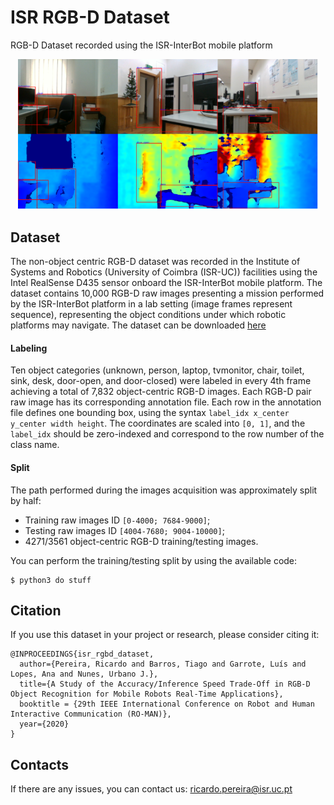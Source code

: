 # ISR RGB-D Dataset
RGB-D Dataset recorded using the ISR-InterBot mobile platform

<p align="center"><img src="assets/isr_dataset_samples.png" width="480"\></p>

## Dataset
The non-object centric RGB-D dataset was recorded in the Institute of Systems and Robotics (University of Coimbra (ISR-UC)) facilities using the Intel RealSense D435 sensor onboard the ISR-InterBot mobile platform. The dataset contains 10,000 RGB-D raw images presenting a mission performed by the ISR-InterBot platform in a lab setting (image frames represent sequence), representing the object conditions under which robotic platforms may navigate. 
The dataset can be downloaded [here](https://universidadedecoimbra154-my.sharepoint.com/:u:/g/personal/uc2013153797_student_uc_pt/ET8G6AsJrqRDkEl1BudtyXgB8XQoBJUrC6HFFoREpZZQwA)

#### Labeling
Ten object categories (unknown, person, laptop, tvmonitor, chair, toilet, sink, desk, door-open, and door-closed) were labeled in every 4th frame achieving a total of 7,832 object-centric RGB-D images.
Each RGB-D pair raw image has its corresponding annotation file. Each row in the annotation file defines one bounding box, using the syntax `label_idx x_center y_center width height`. The coordinates are scaled into `[0, 1]`, and the `label_idx` should be zero-indexed and correspond to the row number of the class name.

#### Split
The path performed during the images acquisition was approximately split by half:

   - Training raw images ID `[0-4000; 7684-9000]`;
   - Testing raw images ID `[4004-7680; 9004-10000]`;
   - 4271/3561 object-centric RGB-D training/testing images.
   
You can perform the training/testing split by using the available code:

    $ python3 do stuff


## Citation
If you use this dataset in your project or research, please consider citing it:

```
@INPROCEEDINGS{isr_rgbd_dataset,
  author={Pereira, Ricardo and Barros, Tiago and Garrote, Luís and Lopes, Ana and Nunes, Urbano J.},
  title={A Study of the Accuracy/Inference Speed Trade-Off in RGB-D Object Recognition for Mobile Robots Real-Time Applications},
  booktitle = {29th IEEE International Conference on Robot and Human Interactive Communication (RO-MAN)},
  year={2020}
}
```


## Contacts
If there are any issues, you can contact us:
ricardo.pereira@isr.uc.pt
